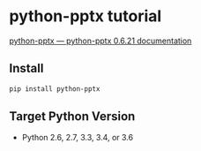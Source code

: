 # python-pptx tutorial

[python-pptx — python-pptx 0.6.21 documentation](https://python-pptx.readthedocs.io/en/latest/index.html)

## Install 

```sh
pip install python-pptx
```

## Target Python Version

- Python 2.6, 2.7, 3.3, 3.4, or 3.6


